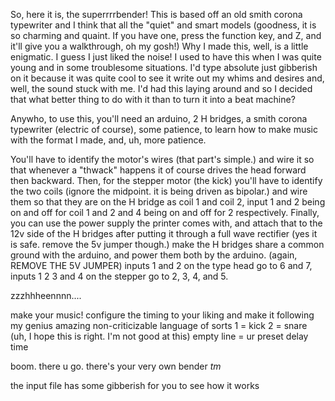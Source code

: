 So, here it is, the superrrrbender! 
This is based off an old smith corona typewriter and I think that all the "quiet" and smart models (goodness, it is so charming and quaint. If you have one,
press the function key, and Z, and it'll give you a walkthrough, oh my gosh!)
Why I made this, well, is a little enigmatic. I guess I just liked the noise! I used to have this when I was quite young and in some troublesome situations. I'd type absolute just gibberish on it because it was quite cool to see it write out my whims and desires and, well, the sound stuck with me. I'd had this laying around and so I decided that what better thing to do with it than to turn it into a beat machine? 

Anywho, to use this, you'll need an arduino, 2 H bridges, a smith corona typewriter (electric of course), some patience, to learn how to make music with
the format I made, and, uh, more patience.

You'll have to identify the motor's wires (that part's simple.)
and wire it so that whenever a "thwack" happens it of course drives the head forward then backward. 
Then, for the stepper motor (the kick) you'll have to identify the two coils (ignore the midpoint. it is being driven as bipolar.)
and wire them so that they are on the H bridge as coil 1 and coil 2, input 1 and 2 being on and off for coil 1 and 2 and 4 being on and off for 2 respectively.
Finally, you can use the power supply the printer comes with, and attach that to the 12v side of the H bridges after putting it through a full wave rectifier (yes it is safe. remove the 5v jumper though.)
make the H bridges share a common ground with the arduino, and power them both by the arduino. (again, REMOVE THE 5V JUMPER)
inputs 1 and 2 on the type head go to 6 and 7, inputs 1 2 3 and 4 on the stepper go to 2, 3, 4, and 5. 

zzzhhheennnn.... 

make your music! configure the timing to your liking and make it following my genius amazing non-criticizable language of sorts
1 = kick
2 = snare (uh, I hope this is right. I'm not good at this)
empty line = ur preset delay time

boom. there u go. there's your very own bender *tm*



the input file has some gibberish for you to see how it works

